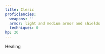 ```yaml
---
title: Cleric
proficiencies:
  weapons: ''
  armor: light and medium armor and shields
  techniques: 0
hp: 20
---
```


Healing
